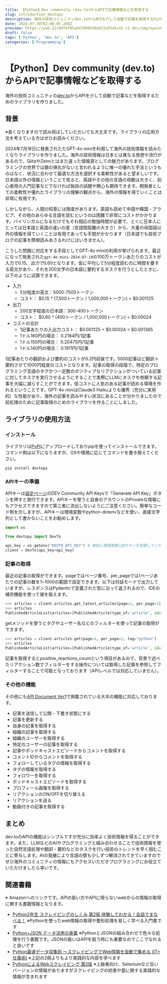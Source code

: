 ```yaml
---
title: 【Python】Dev community (dev.to)からAPIで記事情報などを取得する
slug: introduction_devtopy
description: 海外の技術コミュニティdev.toからAPIを介して自動で記事を取得するPythonライブラリ「devtopy」の紹介。ライブラリの使用方法やAPIの機能を詳しく解説。また、GPT-4o miniとの組み合わせによる翻訳・要約の可能性についても言及。devtopyを活用することで、海外の技術情報へのアクセスが容易になり、プログラミングスキルの向上に貢献します。
date: 2024-07-30T02:00:07.288Z
preview: https://pub-21c8df4785a6478092d6eb23a55a5c42.r2.dev/img/eyecatch/devto_eycatch.webp
draft: false
tags: ['Python', 'dev.to', 'API']
categories: ['Programming']
---
```


# 【Python】Dev community (dev.to)からAPIで記事情報などを取得する

海外の技術コミュニティの[dev.to](https://dev.to/)からAPIを介して自動で記事などを取得するためのライブラリを作りました。  

## 背景

※長くなりますので読み飛ばしていただいても大丈夫です。ライブラリの応用方法を考えている方はぜひお読みください。  
  
2024年7月18日に発表されたたGPT-4o miniを利用して海外の技術情報を読みたくなりライブラリを作りました。海外の技術情報は日本とは異なる発想や流行があるので、QiitaやZennとはまた違った情報源としての魅力があります。プログラミングの世界では銀の弾丸がないと言われるように唯一の優れた手法というものはなく、状況に合わせて最適な方法を選択する柔軟性があると望ましいです。日本語以外の情報ということで見ると、英語やその他の言語の母数は大きく、初心者用の入門記事などでなければ独自の話題や関心も期待できます。開発者としての柔軟性や優れたライブラリの理解の観点から、海外の情報を得ていくことは非常に有用です。  
  
しかしながら、人間の知恵には限度があります。英語も読めて中国や韓国・アラビア、その他のあらゆる言語を読むというのは困難で非常にコストがかかります。バイリンガルになるだけでもそれ相応の勉強時間が必要で、とくに日本人にとっては日本語と英語の違いの差（言語間距離の大きさ）から、大量の母国語以外の情報を得ていくことは有用であっても手間がかかります（日本語でも技術ブログの記事を際限読みあさるわけにはいきません）。  
  
こうした問題に対応をする手段としてGPT-4o miniの利用が挙げられます。最近になって発表された`gpt-4o-mini-2024-07-18`の100万トークンあたりのコストが入力で$0.15、出力で$0.60となります。仮に平均して5分程度読むのに時間を要する英文があり、それを200文字の日本語に要約するタスクを行うとしたときに、以下のように試算できます。  

* 入力
  * 5分程度の英文：5000-7500トークン
  * コスト： $0.15 * (7,500トークン / 1,000,000トークン) = $0.001125
* 出力
  * 200文字程度の日本語：300-400トークン
  * コスト： $0.60 * (400トークン / 1,000,000トークン) = $0.00024
* コストの合計
  * 1記事あたりの入出力コスト： $0.001125 + $0.00024 = $0.001365
  * 1ドル160円の場合： 0.2184円/1記事
  * 1ドル150円の場合： 0.20475円/1記事
  * 1ドル140円の場合： 0.1911円/1記事

1記事あたりの翻訳および要約のコストが0.2円前後です。5000記事ほど翻訳＋要約させて1000円程度のコストとなります。記事の取得の段階で、特定のプログラミング言語のタグかつ一定数のポジティブなリアクションがついている記事に対してタスクを実行させるようにすることで実際にLLMにタスクを依頼する記事を大幅に減らすことができます。低コストに人気のある記事が読める環境を作れるということです。GPT-4o miniはClaude3 Haikuよりも優秀（充分に実用的）な性能があり、海外の記事を読みやすい状況にあることが分かりましたので前処理のために記事取得のとめのライブラリを作ることにしました。  

## ライブラリの使用方法

### インストール

ライブラリは[PyPI](https://pypi.org/project/devtopy/)にアップロードしておりpipを使ってインストールできます。コマンド例は以下になりますが、OSや環境に応じてコマンドを書き換えてください。  

```
pip install devtopy
```

### APIキーの準備

APIキーは[設定ページ](https://dev.to/settings/extensions)のDEV Community API Keysで「Generate API Key」ボタンを押すと発行できます。APIキーを使うと自身のアカウントのPrivateな情報にもアクセスできますので第三者に流出しないようにご注意ください。簡単なコード例を示しますが、APIキーは環境変数やpython-dotenvなどを使い、直接文字列として書かないことをお勧めします。  

```python
import os

from devtopy import DevTo

api_key = os.getenv("DEVTO_API_KEY") # 事前に環境変数にAPIキーを登録してください
client = DevTo(api_key=api_key)
```

### 記事の取得

最近の記事の取得ができます。pageではページ番号、per_pageでは1ページあたりの記事の数を1~1000の範囲で設定できます。以下は対話モードで出力していますが、レスポンスはPydanticで定義された型に沿って返されるので、IDEの補完機能を使って値を扱えます。  

```python
>>> articles = client.articles.get_latest_articles(page=1, per_page=1)
>>> articles
PublishedArticleList(articles=[PublishedArticle(type_of='article', id=1940659, title='Embracing Surface-Level Understanding: A Key to Mastering Software Engineering', description='Theory can lead to experience by practice. However, theory without practice will not give us real...', readable_publish_date='Jul 30', slug='embracing-surface-level-understanding-a-key-to-mastering-software-engineering-47pl', path='/muhammad_salem/embracing-surface-level-understanding-a-key-to-mastering-software-engineering-47pl', url=Url('https://dev.to/muhammad_salem/embracing-surface-level-understanding-a-key-to-mastering-software-engineering-47pl'), comments_count=0, public_reactions_count=0, collection_id=None, published_timestamp='2024-07-30T01:10:03Z', positive_reactions_count=0, cover_image=None, social_image=Url('https://media.dev.to/cdn-cgi/image/width=1000,height=500,fit=cover,gravity=auto,format=auto/https%3A%2F%2Fdev-to-uploads.s3.amazonaws.com%2Fuploads%2Farticles%2Fu0ukjaq1f51xr4c0n3c4.png'), canonical_url=Url('https://dev.to/muhammad_salem/embracing-surface-level-understanding-a-key-to-mastering-software-engineering-47pl'), created_at='2024-07-30T01:10:03Z', edited_at=None, crossposted_at=None, published_at='2024-07-30T01:10:03Z', last_comment_at='2024-07-30T01:10:03Z', reading_time_minutes=5, tag_list=[], tags='', user=User(name='Muhammad Salem', username='muhammad_salem', twitter_username=None, github_username=None, user_id=1234060, website_url=None, profile_image='https://media.dev.to/cdn-cgi/image/width=640,height=640,fit=cover,gravity=auto,format=auto/https%3A%2F%2Fdev-to-uploads.s3.amazonaws.com%2Fuploads%2Fuser%2Fprofile_image%2F1234060%2F60453f1e-7129-4e29-9b27-8114ec7caea7.png', profile_image_90='https://media.dev.to/cdn-cgi/image/width=90,height=90,fit=cover,gravity=auto,format=auto/https%3A%2F%2Fdev-to-uploads.s3.amazonaws.com%2Fuploads%2Fuser%2Fprofile_image%2F1234060%2F60453f1e-7129-4e29-9b27-8114ec7caea7.png'), organization=None, flare_tag=None)])
```

getメソッドを使うとタグやユーザー名などのフィルターを使って記事の取得ができます。  

```python
>>> articles = client.articles.get(page=1, per_page=1, tag="python")
>>> articles
PublishedArticleList(articles=[PublishedArticle(type_of='article', id=1931086, title='Pre-Cloud Development Chatbot with Streamlit, Langchain, OpenAI and MongoDB Atlas Vector Search', description='Introduction   In this blog, I’ll discuss how I built a Retrieval-Augmented Generation (RAG)...', readable_publish_date='Jul 30', slug='pre-cloud-development-chatbot-with-streamlit-langchain-openai-and-mongodb-atlas-vector-search-43l', path='/amandaruzza/pre-cloud-development-chatbot-with-streamlit-langchain-openai-and-mongodb-atlas-vector-search-43l', url=Url('https://dev.to/amandaruzza/pre-cloud-development-chatbot-with-streamlit-langchain-openai-and-mongodb-atlas-vector-search-43l'), comments_count=0, public_reactions_count=0, collection_id=None, published_timestamp='2024-07-30T00:26:40Z', positive_reactions_count=0, cover_image=Url('https://media.dev.to/cdn-cgi/image/width=1000,height=420,fit=cover,gravity=auto,format=auto/https%3A%2F%2Fdev-to-uploads.s3.amazonaws.com%2Fuploads%2Farticles%2Fjgd9gkudqjq7xs0vnpqe.png'), social_image=Url('https://media.dev.to/cdn-cgi/image/width=1000,height=500,fit=cover,gravity=auto,format=auto/https%3A%2F%2Fdev-to-uploads.s3.amazonaws.com%2Fuploads%2Farticles%2Fjgd9gkudqjq7xs0vnpqe.png'), canonical_url=Url('https://dev.to/amandaruzza/pre-cloud-development-chatbot-with-streamlit-langchain-openai-and-mongodb-atlas-vector-search-43l'), created_at='2024-07-21T20:00:34Z', edited_at='2024-07-30T00:45:58Z', crossposted_at=None, published_at='2024-07-30T00:26:40Z', last_comment_at='2024-07-30T00:26:40Z', reading_time_minutes=8, tag_list=['rag', 'pdftextextraction', 'python', 'vectordatabase'], tags='rag, pdftextextraction, python, vectordatabase', user=User(name='Amanda Ruzza', username='amandaruzza', twitter_username=None, github_username=None, user_id=1246885, website_url=None, profile_image='https://media.dev.to/cdn-cgi/image/width=640,height=640,fit=cover,gravity=auto,format=auto/https%3A%2F%2Fdev-to-uploads.s3.amazonaws.com%2Fuploads%2Fuser%2Fprofile_image%2F1246885%2Fd39cfd89-1ab8-4a03-9dd7-6ebe8a2037f7.JPG', profile_image_90='https://media.dev.to/cdn-cgi/image/width=90,height=90,fit=cover,gravity=auto,format=auto/https%3A%2F%2Fdev-to-uploads.s3.amazonaws.com%2Fuploads%2Fuser%2Fprofile_image%2F1246885%2Fd39cfd89-1ab8-4a03-9dd7-6ebe8a2037f7.JPG'), organization=None, flare_tag=None)])
```

記事を取得するとpositive_reactions_countという項目があるので、背景で述べたリアクション数でフィルターをする操作については取得した記事を参照してフィルターすることで可能となっております（APIレベルでは対応していません）。  

### その他の機能

その他にも[API Document Ver1](https://developers.forem.com/api/v1)で掲載されている大半の機能に対応しております。  

* 記事を送信して公開・下書き状態にする
* 記事を更新する
* 自身の記事を取得する
* 組織の記事を取得する
* 組織のユーザーを取得する
* 特定のユーザーの記事を取得する
* 記事やポッドキャストエピソードからコメントを取得する
* コメントIDからコメントを取得する
* フォローしているタグの情報を取得する
* タグの情報を取得する
* フォロワーを取得する
* ポッドキャストエピソードを取得する
* プロフィール画像を取得する
* リアクションのON/OFFを切り替える
* リアクションを送る
* 動画付きの記事を取得する

## まとめ

dev.toのAPIの機能はシンプルですが充分に効率よく技術情報を得ることができます。また、LLMなどのAIやプログラミングと組み合わせることで技術情報を使った自然言語処理や翻訳・要約などのタスクを行い技術のトレンドを早く掴むことに寄与します。AIの発展により言語の壁も少しずつ解消されてきていますのでぜひ海外のコミュニティの情報にもアクセスいただきプログラミングにお役立ていただけましたら幸いです。  

## 関連書籍

※ Amazonへのリンクです。APIの扱い方やAPIに限らないwebからの情報の取得に関する書籍情報となります。  

* [Python2年生 スクレイピングのしくみ 第2版 体験してわかる！会話でまなべる！](https://www.amazon.co.jp/dp/4798182605?&linkCode=ll1&tag=rmc-8-22&linkId=4a1dc72f97c1dd130dbe78cfce68e030&language=ja_JP&ref_=as_li_ss_tl) ※Pythonを使ったweb情報の取得や整形処理を易しく学べる入門書です
* [Python+JSON データ活用の奥義](https://www.amazon.co.jp/dp/4802613938?&linkCode=ll1&tag=rmc-8-22&linkId=a7d3aa276cca47fa9918f8d402e0b51a&language=ja_JP&ref_=as_li_ss_tl) ※PythonとJSONの組み合わせで色々な処理を行う書籍です。JSONの扱いはAPIを扱う時にも重要なのでここでなれると良いです
* [Python最速データ収集術 〜スクレイピングでWeb情報を自動で集める (IT×仕事術)](https://www.amazon.co.jp/dp/4297126419?&linkCode=ll1&tag=rmc-8-22&linkId=4a3242c286c3ba5f97b5720ab7a4da56&language=ja_JP&ref_=as_li_ss_tl) ※上記の2冊よりもより実践的な内容を学べます
* [PythonによるWebスクレイピング 第2版](https://www.amazon.co.jp/dp/4873118719?&linkCode=ll1&tag=rmc-8-22&linkId=f798515761caf2f96c32cbd931170872&language=ja_JP&ref_=as_li_ss_tl) ※上級者向け、Seleniumなど古いバージョンの情報がありますがスクレイピングの妨害や罠に関する実践的な情報が含まれます

